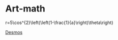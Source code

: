# Art-math


r=5\cos^{2}\left(\left(1-\frac{1}{a}\right)\theta\right)<br />

[Desmos](https://www.desmos.com/calculator?lang=vi)<br />

